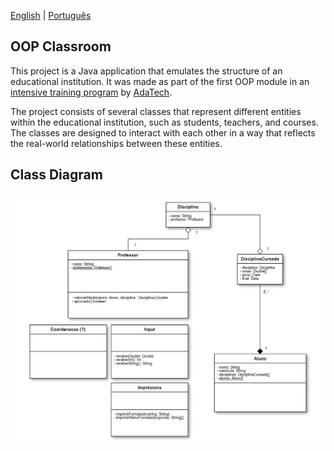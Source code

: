 [English](README.pt-br.md) | [Português](README.pt-br.md)

## OOP Classroom

This project is a Java application that emulates the structure of an educational institution. 
It was made as part of the first OOP module in an [intensive training program](https://polotech.americanas.io/) 
by [AdaTech](https://ada.tech/sou-aluno).

The project consists of several classes that represent different entities within the educational 
institution, such as students, teachers, and courses. The classes are designed to interact with
each other in a way that reflects the real-world relationships between these entities.

## Class Diagram

<p align="center">
    <img src="images/class-diagram.jpg" alt="Class Diagram">
</p>
